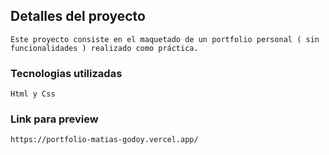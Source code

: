 ## Detalles del proyecto

    Este proyecto consiste en el maquetado de un portfolio personal ( sin funcionalidades ) realizado como práctica.

### Tecnologias utilizadas

    Html y Css

### Link para preview

    https://portfolio-matias-godoy.vercel.app/

